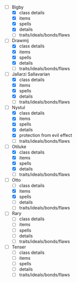  - [ ] Bigby
   - [x] class details
   - [x] items
   - [x] spells
   - [x] details
   - [ ] traits/ideals/bonds/flaws
 - [ ] Drawmij
   - [x] class details
   - [x] items
   - [x] spells
   - [x] details
   - [ ] traits/ideals/bonds/flaws
 - [ ] Jallarzi Sallavarian
   - [x] class details
   - [x] items
   - [x] spells
   - [x] details
   - [ ] traits/ideals/bonds/flaws
 - [ ] Nystul
   - [x] class details
   - [x] items
   - [x] spells
   - [x] details
   - [x] protection from evil effect
   - [ ] traits/ideals/bonds/flaws
 - [ ] Otiluke
   - [x] class details
   - [x] items
   - [x] spells
   - [x] details
   - [ ] traits/ideals/bonds/flaws
 - [ ] Otto
   - [ ] class details
   - [x] items
   - [x] spells
   - [ ] details
   - [ ] traits/ideals/bonds/flaws
 - [ ] Rary
   - [ ] class details
   - [ ] items
   - [ ] spells
   - [ ] details
   - [ ] traits/ideals/bonds/flaws
 - [ ] Tenser
   - [ ] class details
   - [ ] items
   - [ ] spells
   - [ ] details
   - [ ] traits/ideals/bonds/flaws
